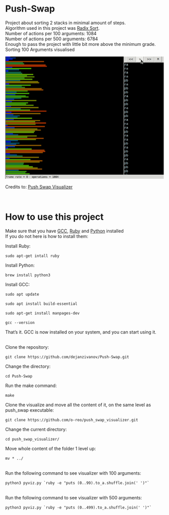 # Push-Swap

Project about sorting 2 stacks in minimal amount of steps.  
Algorithm used in this project was [Radix Sort](https://en.wikipedia.org/wiki/Radix_sort).  
Number of actions per 100 arguments: 1084  
Number of actions per 500 arguments: 6784  
Enough to pass the project with little bit more above the minimum grade.
<br/>
Sorting 100 Arguments visualised  

![](https://github.com/dejanzivanov/Push-Swap/blob/master/100%20arguments.gif)  

Credits to: [Push Swap Visualizer](https://github.com/o-reo/push_swap_visualizer)

<br/>

<!-- HOW TO -->
# How to use this project



Make sure that you have [GCC](https://gcc.gnu.org/), [Ruby](https://www.ruby-lang.org/en/) and [Python](https://www.python.org/) installed  
If you do not here is how to install them:

Install Ruby:  
```
sudo apt-get intall ruby
```
Install Python:  
```
brew install python3
```
Install GCC:  
```
sudo apt update
```
```
sudo apt install build-essential
```
```
sudo apt-get install manpages-dev
```
```
gcc --version
```
That’s it. GCC is now installed on your system, and you can start using it.  
<br/>

Clone the repository:  
```
git clone https://github.com/dejanzivanov/Push-Swap.git
```
Change the directory:  
```
cd Push-Swap
```
Run the make command: 
```
make
```
Clone the visualize and move all the content of it, on the same level as push_swap executable:  
```
git clone https://github.com/o-reo/push_swap_visualizer.git
```
Change the current directory: 
```
cd push_swap_visualizer/
```
Move whole content of the folder 1 level up: 
```
mv * ../
```  
<br/>
Run the following command to see visualizer with 100 arguments:

```
python3 pyviz.py `ruby -e "puts (0..99).to_a.shuffle.join(' ')"`
```  
<br/>
Run the following command to see visualizer with 500 arguments:

```
python3 pyviz.py `ruby -e "puts (0..499).to_a.shuffle.join(' ')"`
```
